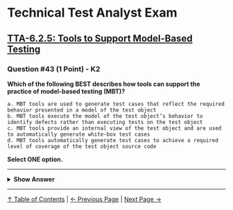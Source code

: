 # Technical Test Analyst Exam

## [TTA-6.2.5: Tools to Support Model-Based Testing](../../6-test-tools-and-automation/6.2-specific-test-tools.md#625-tools-to-support-model-based-testing)

### Question #43 (1 Point) - K2

**Which of the following BEST describes how tools can support the practice of model-based testing (MBT)?**

    a. MBT tools are used to generate test cases that reflect the required behavior presented in a model of the test object
    b. MBT tools execute the model of the test object’s behavior to identify defects rather than executing tests on the test object
    c. MBT tools provide an internal view of the test object and are used to automatically generate white-box test cases
    d. MBT tools automatically generate test cases to achieve a required level of coverage of the test object source code

**Select ONE option.**

---

<details>
<summary><strong>Show Answer</strong></summary>

#### Correct Answer: a

    a. Is correct. The required behavior represented in the model (e.g., state model, Petri Net) is typically used to automatically generate many test cases corresponding to the required behavior
    b. Is not correct. MBT tools do execute the model of the test object’s behavior, but they do this to generate test cases which are then executed on the test object to identify defects
    c. Is not correct. MBT tools use a model of required behavior, not an internal view of the test object, to generate test cases
    d. Is not correct. MBT tools generate test cases to achieve a level of coverage of the model of required behavior, rather than of the test object source code (to which they have no access)

</details>

---

[↑ Table of Contents](../../README.md#table-of-contents) | [← Previous Page](question-42.md) | [Next Page →](question-44.md)
